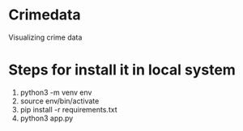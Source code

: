 # Crimedata
Visualizing crime data

# Steps for install it in local system
1. python3 -m venv env
2. source env/bin/activate
3. pip install -r requirements.txt 
4. python3 app.py 
